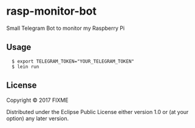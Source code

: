 # rasp-monitor-bot

Small Telegram Bot to monitor my Raspberry Pi

## Usage

```
  $ export TELEGRAM_TOKEN="YOUR_TELEGRAM_TOKEN"
  $ lein run
```


## License

Copyright © 2017 FIXME

Distributed under the Eclipse Public License either version 1.0 or (at
your option) any later version.
